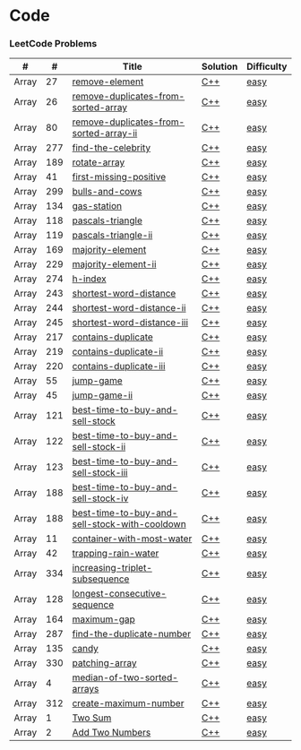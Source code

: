 Code
========

### LeetCode Problems

|#         | # | Title | Solution | Difficulty |
|----------|---| ----- | -------- | ---------- |
|Array     |27|[remove-element](https://leetcode.com/problems/remove-element/)|[C++](array/remove_element.cpp) |[easy](./array/remove_element_README.md)|
|Array     |26|[remove-duplicates-from-sorted-array](https://leetcode.com/problems/remove-duplicates-from-sorted-array/)|[C++](array/Remove%20Duplicates%20from%20Sorted%20Array.cpp) |[easy](./array/remove_element_README.md)|
|Array     |80|[remove-duplicates-from-sorted-array-ii](https://leetcode.com/problems/remove-duplicates-from-sorted-array-ii/)|[C++](array/Remove_element_II.cpp) |[easy](./array/remove_element_README.md)|
|Array     |277|[find-the-celebrity](https://leetcode.com/problems/find-the-celebrity/)|[C++](array/Find_the_celebrity.cpp) |[easy](./array/remove_element_README.md)|
|Array     |189|[rotate-array](https://leetcode.com/problems/rotate-array/)|[C++](array/Rotate%20Array.cpp) |[easy](./array/remove_element_README.md)|
|Array     |41|[first-missing-positive](https://leetcode.com/problems/first-missing-positive/)|[C++](array/First-Missing-Positive.cpp) |[easy](./array/remove_element_README.md)|
|Array     |299|[bulls-and-cows](https://leetcode.com/problems/bulls-and-cows/)|[C++](array/Bulls-And-Cows.cpp) |[easy](./array/remove_element_README.md)|
|Array     |134|[gas-station](https://leetcode.com/problems/gas-station/)|[C++](greedy/Gas%20Station.cpp) |[easy](./array/remove_element_README.md)|
|Array     |118|[pascals-triangle](https://leetcode.com/problems/pascals-triangle/)|[C++](array/Pascal's%20Triangle.cpp) |[easy](./array/remove_element_README.md)|
|Array     |119|[pascals-triangle-ii](https://leetcode.com/problems/pascals-triangle-ii/)|[C++](array/Pascal's%20Triangle%20II.cpp) |[easy](./array/remove_element_README.md)|
|Array     |169|[majority-element](https://leetcode.com/problems/majority-element/)|[C++](array/Majority-Element.cpp) |[easy](./array/remove_element_README.md)|
|Array     |229|[majority-element-ii](https://leetcode.com/problems/majority-element-ii/)|[C++](array/Majority-Element-ii.cpp) |[easy](./array/remove_element_README.md)|
|Array     |274|[h-index](https://leetcode.com/problems/h-index/)|[C++](sort/H-Index.cpp) |[easy](./array/remove_element_README.md)|
|Array     |243|[shortest-word-distance](https://leetcode.com/problems/shortest-word-distance/)|[C++](./array/Shortest-Word-Distance.cpp) |[easy](./array/remove_element_README.md)|
|Array     |244|[shortest-word-distance-ii](https://leetcode.com/problems/shortest-word-distance-ii/)|[C++](./array/Shortest-Word-Distance-ii.cpp) |[easy](./array/remove_element_README.md)|
|Array     |245|[shortest-word-distance-iii](https://leetcode.com/problems/shortest-word-distance-iii/)|[C++](./array/Shortest-Word-Distance-iii.cpp) |[easy](./array/remove_element_README.md)|
|Array     |217|[contains-duplicate](https://leetcode.com/problems/contains-duplicate/)|[C++](./array/Contains-Duplicate.cpp) |[easy](./array/remove_element_README.md)|
|Array     |219|[contains-duplicate-ii](https://leetcode.com/problems/contains-duplicate-ii/)|[C++](./array/Contains-Duplicate-ii.cpp) |[easy](./array/remove_element_README.md)|
|Array     |220|[contains-duplicate-iii](https://leetcode.com/problems/contains-duplicate-iii/)|[C++](./array/Contains-Duplicate-iii.cpp) |[easy](./array/remove_element_README.md)|
|Array     |55|[jump-game](https://leetcode.com/problems/jump-game/)|[C++](./greedy/Jump%20Game.cpp) |[easy](./array/remove_element_README.md)|
|Array     |45|[jump-game-ii](https://leetcode.com/problems/jump-game-ii/)|[C++](./greedy/Jump%20Game%20II.cpp) |[easy](./array/remove_element_README.md)|
|Array     |121|[best-time-to-buy-and-sell-stock](https://leetcode.com/problems/best-time-to-buy-and-sell-stock/)|[C++](dp/Best%20Time%20to%20Buy%20and%20Sell%20Stock.cpp) |[easy](./array/remove_element_README.md)|
|Array     |122|[best-time-to-buy-and-sell-stock-ii](https://leetcode.com/problems/best-time-to-buy-and-sell-stock-ii/)|[C++](greedy/Best%20Time%20to%20Buy%20and%20Sell%20Stock%20II.cpp) |[easy](./array/remove_element_README.md)|
|Array     |123|[best-time-to-buy-and-sell-stock-iii](https://leetcode.com/problems/best-time-to-buy-and-sell-stock-iii/)|[C++](dp/Best-Time-To-Buy-And-Sell-Stock-iii.cpp) |[easy](./array/remove_element_README.md)|
|Array     |188|[best-time-to-buy-and-sell-stock-iv](https://leetcode.com/problems/best-time-to-buy-and-sell-stock-iv/)|[C++](dp/Best-Time-To-Buy-And-Sell-Stock-iv.cpp) |[easy](./array/remove_element_README.md)|
|Array     |188|[best-time-to-buy-and-sell-stock-with-cooldown](https://leetcode.com/problems/best-time-to-buy-and-sell-stock-with-cooldown/)|[C++](dp/Best-Time-To-Buy-And-Sell-Stock-With-Cooldown.cpp) |[easy](./array/remove_element_README.md)|
|Array     |11|[container-with-most-water](https://leetcode.com/problems/container-with-most-water/)|[C++](two%20pointers/Container%20With%20Most%20Water.cpp) |[easy](./array/remove_element_README.md)|
|Array     |42|[trapping-rain-water](https://leetcode.com/problems/trapping-rain-water/)|[C++](two%20pointers/Trapping%20Rain%20Water.cpp) |[easy](./array/remove_element_README.md)|
|Array     |334|[increasing-triplet-subsequence](https://leetcode.com/problems/increasing-triplet-subsequence/)|[C++](two%20pointers/Increasing-Triplet-Subsequence.cpp) |[easy](./array/remove_element_README.md)|
|Array     |128|[longest-consecutive-sequence](https://leetcode.com/problems/longest-consecutive-sequence/)|[C++](union%20find/Longest%20Consecutive%20Sequence.cpp) |[easy](./array/remove_element_README.md)|
|Array     |164|[maximum-gap](https://leetcode.com/problems/maximum-gap/)|[C++](sort/Maximum%20Gap.cpp) |[easy](./array/remove_element_README.md)|
|Array     |287|[find-the-duplicate-number](https://leetcode.com/problems/find-the-duplicate-number/)|[C++](array/Find%20the%20Duplicate%20Number.cpp) |[easy](./array/remove_element_README.md)|
|Array     |135|[candy](https://leetcode.com/problems/candy/)|[C++](greedy/Candy.cpp) |[easy](./array/remove_element_README.md)|
|Array     |330|[patching-array](https://leetcode.com/problems/patching-array/)|[C++](greedy/Patching%20Array.cpp) |[easy](./array/remove_element_README.md)|
|Array     |4|[median-of-two-sorted-arrays](https://leetcode.com/problems/median-of-two-sorted-arrays/)|[C++](binary%20search/Median%20of%20Two%20Sorted%20Arrays.cpp) |[easy](./array/remove_element_README.md)|
|Array     |312|[create-maximum-number](https://leetcode.com/problems/create-maximum-number/)|[C++](stack/Create-Maximum-Number.cpp) |[easy](./array/remove_element_README.md)|
|Array     |1|[Two Sum](https://leetcode.com/problems/two-sum/)|[C++](./hash%20table/Two%20Sum.cpp) |[easy](./hash%20table/1_two_sum_README.md)|
|Array     |2|[Add Two Numbers](https://leetcode.com/problems/add-two-numbers/)|[C++](./linked%20list/Add%20Two%20Numbers.cpp) |[easy](./hash%20table/1_two_sum_README.md)|
